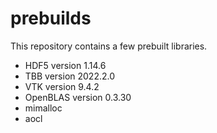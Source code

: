 # prebuilds

This repository contains a few prebuilt libraries.

- HDF5 version 1.14.6
- TBB version 2022.2.0
- VTK version 9.4.2
- OpenBLAS version 0.3.30
- mimalloc
- aocl
